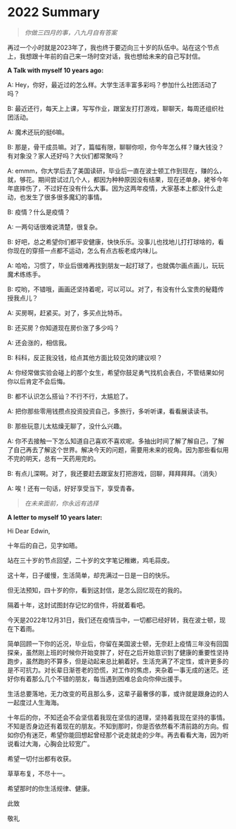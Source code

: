 # 2022 Summary




> *你做三四月的事，八九月自有答案*

再过一个小时就是2023年了，我也终于要迈向三十岁的队伍中。站在这个节点上，我想跟十年前的自己来一场时空对话，我也想给未来的自己写封信。

**A Talk with myself 10 years ago:**

A: Hey，你好，最近过的怎么样。大学生活丰富多彩吗？参加什么社团活动了吗？

B: 最近还行，每天上上课，写写作业，跟室友打打游戏，聊聊天，每周还组织社团活动。

A: 魔术还玩的挺6嘛。

B: 那是，骨干成员嘛。对了，篇幅有限，聊聊你呗，你今年怎么样？赚大钱没？有对象没？家人还好吗？大伙们都常聚吗？

A: emmm，你大学后去了美国读研，毕业后一直在波士顿工作到现在，赚的么，就，够花。期间尝试过几个人，都因为种种原因没有结果，现在还单身。姥爷今年年底摔伤了，不过好在没有什么大事。因为这两年疫情，大家基本上都没什么走动，也发生了很多很多魔幻的事情。

B: 疫情？什么是疫情？

A: 一两句话很难说清楚，很复杂。

B: 好吧，总之希望你们都平安健康，快快乐乐。没事儿也找地儿打打球啥的，看你现在的穿搭一点都不运动，怎么有点古板老成内味儿。

A: 哈哈，习惯了，毕业后很难再找到朋友一起打球了，也就偶尔画点画儿，玩玩魔术练练手。

B: 哎哟，不错哦，画画还坚持着呢，可以可以。对了，有没有什么宝贵的秘籍传授我点儿？

A: 买房啊，赶紧买。对了，多买点比特币。

B: 还买房？你知道现在房价涨了多少吗？

A: 还会涨的，相信我。

B: 科科，反正我没钱，给点其他方面比较见效的建议呗？

A: 你经常做实验会碰上的那个女生，希望你鼓足勇气找机会表白，不管结果如何你以后肯定不会后悔。

B: 都不认识怎么搭讪？不行不行，太尴尬了。

A: 把你那些零用钱攒点投资投资自己，多旅行，多听听课，看看展读读书。

B: 那些玩意儿太枯燥无聊了，没什么兴趣。

A: 你不去接触一下怎么知道自己喜欢不喜欢呢。多抽出时间了解了解自己，了解了自己再去了解这个世界。解决今天的问题，需要用未来的视角。因为那些看似用不完的明天，总有一天药用完的。

B: 有点儿深啊。对了，我还要赶去跟室友打把游戏，回聊，拜拜拜拜。（消失）

A: 唉！还有一句话，好好享受当下，享受青春。



> *在未来面前，你永远有选择*



**A letter to myself 10 years later:**

Hi Dear Edwin,

十年后的自己，见字如晤。

站在三十岁的节点回望，二十岁的文字笔记稚嫩，鸡毛蒜皮。

这十年，日子缓慢，生活简单，却充满过一日是一日的快乐。

但无法预知，四十岁的你，看到这封信，是怎么回忆现在的我的。

隔着十年，这封试图封存记忆的信件，将就着看吧。

今天是2022年12月31日，我们还在疫情当中，一切都已经好转，我在波士顿，现在下着雨。

简单回顾一下你的近况，毕业后，你留在美国波士顿，无奈赶上疫情三年没有回国探亲，虽然刚上班的时候你开始变胖了，好在之后开始意识到了健康的重要性坚持跑步，虽然跑的不算多，但是动起来总比躺着好。生活充满了不定性，或许更多的是不可抗力。对长辈日渐苍老的恐慌，对工作的焦虑，夹杂着一事无成的迷茫。还好你有着那么几个不错的朋友，每当遇到困难总会向你伸出援手。

生活总要落地，无力改变的苟且那么多，这辈子最奢侈的事，或许就是跟身边的人一起度过人生海海。

十年后的你，不知还会不会坚信着我现在坚信的道理，坚持着我现在坚持的事情。不知是否身边还有着现在的朋友。不知到那时，你是否依然看不清前路的方向。假如你仍有迷茫，希望你能回想起曾经那个说走就走的少年。再去看看大海，因为听说看过大海，心胸会比较宽广。

希望一切付出都有收获。

草草布复，不尽十一。

希望那时的你生活规律、健康。

此致

敬礼






